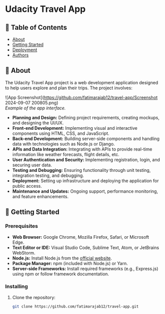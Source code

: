 # Udacity Travel App

## 📝 Table of Contents
- [About](#about)
- [Getting Started](#getting-started)
- [Deployment](#deployment)
- [Authors](#authors)

## 🧐 About
The Udacity Travel App project is a web development application designed to help users explore and plan their trips. The project involves:

![App Screenshot](https://github.com/fatimarajab12/travel-app/Screenshot 2024-09-07 200805.png)  
*Example of the app interface.*

- **Planning and Design:** Defining project requirements, creating mockups, and designing the UI/UX.
- **Front-end Development:** Implementing visual and interactive components using HTML, CSS, and JavaScript.
- **Back-end Development:** Building server-side components and handling data with technologies such as Node.js or Django.
- **APIs and Data Integration:** Integrating with APIs to provide real-time information like weather forecasts, flight details, etc.
- **User Authentication and Security:** Implementing registration, login, and securing user data.
- **Testing and Debugging:** Ensuring functionality through unit testing, integration testing, and debugging.
- **Deployment:** Setting up infrastructure and deploying the application for public access.
- **Maintenance and Updates:** Ongoing support, performance monitoring, and feature enhancements.

## 🏁 Getting Started

### Prerequisites
- **Web Browser:** Google Chrome, Mozilla Firefox, Safari, or Microsoft Edge.
- **Text Editor or IDE:** Visual Studio Code, Sublime Text, Atom, or JetBrains WebStorm.
- **Node.js:** Install Node.js from the [official website](https://nodejs.org/).
- **Package Manager:** npm (included with Node.js) or Yarn.
- **Server-side Frameworks:** Install required frameworks (e.g., Express.js) using npm or follow framework documentation.

### Installing
1. Clone the repository:
   ```bash
   git clone https://github.com/fatimarajab12/travel-app.git
